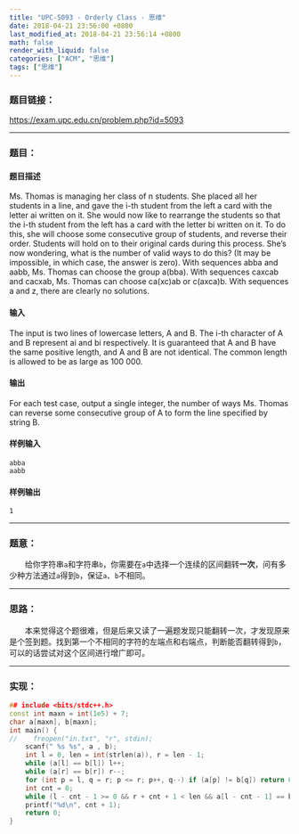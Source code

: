 ```yaml
---
title: "UPC-5093 - Orderly Class - 思维"
date: 2018-04-21 23:56:00 +0800
last_modified_at: 2018-04-21 23:56:14 +0800
math: false
render_with_liquid: false
categories: ["ACM", "思维"]
tags: ["思维"]
---
```


### 题目链接：

https://exam.upc.edu.cn/problem.php?id=5093

---
### 题目：

#### 题目描述
Ms. Thomas is managing her class of n students.
She placed all her students in a line, and gave the i-th student from the left a card with the letter ai written on it.
She would now like to rearrange the students so that the i-th student from the left has a card with the letter bi written on it.
To do this, she will choose some consecutive group of students, and reverse their order. Students will hold on to their original cards during this process.
She’s now wondering, what is the number of valid ways to do this? (It may be impossible, in which case, the answer is zero).
With sequences abba and aabb, Ms. Thomas can choose the group a(bba). With sequences caxcab and cacxab, Ms. Thomas can choose ca(xc)ab or c(axca)b. With sequences a and z, there are clearly no solutions.
#### 输入
The input is two lines of lowercase letters, A and B. The i-th character of A and B represent ai and bi respectively. It is guaranteed that A and B have the same positive length, and A and B are not identical. The common length is allowed to be as large as 100 000.
#### 输出
For each test case, output a single integer, the number of ways Ms. Thomas can reverse some consecutive group of A to form the line specified by string B.
#### 样例输入
```
abba
aabb
```
#### 样例输出
```
1
```

---
### 题意：

&emsp;&emsp;给你字符串`a`和字符串`b`，你需要在`a`中选择一个连续的区间翻转**一次**，问有多少种方法通过`a`得到`b`，保证`a`、`b`不相同。

---
### 思路：

&emsp;&emsp;本来觉得这个题很难，但是后来又读了一遍题发现只能翻转一次，才发现原来是个签到题。找到第一个不相同的字符的左端点和右端点，判断能否翻转得到`b`，可以的话尝试对这个区间进行增广即可。

---
### 实现：

```cpp
## include <bits/stdc++.h>
const int maxn = int(1e5) + 7;
char a[maxn], b[maxn];
int main() {
//    freopen("in.txt", "r", stdin);
    scanf(" %s %s", a , b);
    int l = 0, len = int(strlen(a)), r = len - 1;
    while (a[l] == b[l]) l++;
    while (a[r] == b[r]) r--;
    for (int p = l, q = r; p <= r; p++, q--) if (a[p] != b[q]) return 0 * puts("0");
    int cnt = 0;
    while (l - cnt - 1 >= 0 && r + cnt + 1 < len && a[l - cnt - 1] == b[r + cnt + 1]) cnt++;
    printf("%d\n", cnt + 1);
    return 0;
}
```